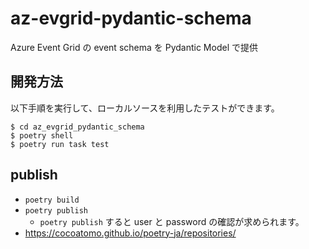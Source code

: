 # az-evgrid-pydantic-schema
Azure Event Grid の event schema  を Pydantic Model で提供


## 開発方法

以下手順を実行して、ローカルソースを利用したテストができます。

```shell
$ cd az_evgrid_pydantic_schema
$ poetry shell
$ poetry run task test
```

## publish

- `poetry build`
- `poetry publish` 
    - `poetry publish` すると user と password の確認が求められます。
- https://cocoatomo.github.io/poetry-ja/repositories/

